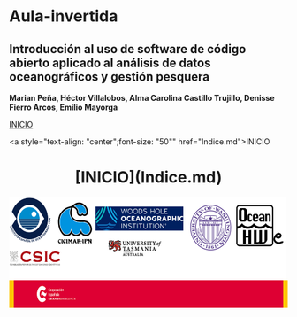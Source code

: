 # Aula-invertida
## Introducción al uso de software de código abierto aplicado al análisis de datos oceanográficos y gestión pesquera

**Marian Peña, Héctor Villalobos, Alma Carolina Castillo Trujillo, Denisse Fierro Arcos, Emilio Mayorga**



[INICIO](Indice.md)

<a style="text-align: "center";font-size: "50"" href="Indice.md">INICIO</a>
<h1 align="center">[INICIO](Indice.md)</h1>




<img     style="float: left;" src="instituciones.png" width="500" height="150"> 

<img     style="float: right;" src="AECID.png" width="600" height="50">
